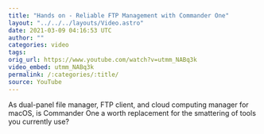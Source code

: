 ```yaml
---
title: "Hands on - Reliable FTP Management with Commander One"
layout: "../../../layouts/Video.astro"
date: 2021-03-09 04:16:53 UTC
author: ""
categories: video
tags: 
orig_url: https://www.youtube.com/watch?v=utmm_NABq3k
video_embed: utmm_NABq3k
permalink: /:categories/:title/
source: YouTube
---
```

As dual-panel file manager, FTP client, and cloud computing manager for macOS, is Commander One a worth replacement for the smattering of tools you currently use?